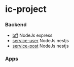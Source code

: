 # ic-project

### Backend
* [bff](https://github.com/vjunjoced/ic-bff) NodeJs express
* [service-user](https://github.com/vjunjoced/ic-service-user) NodeJs nestjs
* [service-post](https://github.com/vjunjoced/ic-service-post) NodeJs nestjs

### Apps

